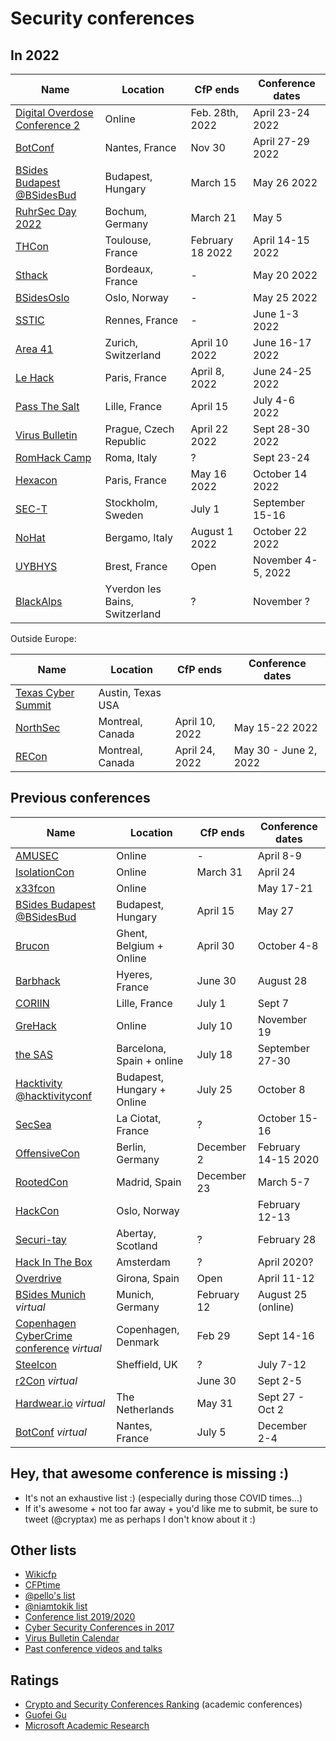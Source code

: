 # Security conferences

## In 2022

| Name           | Location	| CfP ends |  Conference dates |
| ---------------- | ------------- | ------------ | -------------------------|
| [Digital Overdose Conference 2](https://digitaloverdose.tech/conference) | Online | Feb. 28th, 2022 | April 23-24 2022 |
| [BotConf](https://www.botconf.eu/botconf-2021/call-for-papers-2021/) | Nantes, France | Nov 30 | April 27-29 2022 |
| [BSides Budapest](https://2022.bsidesbud.com/call-for-paper/) [@BSidesBud](https://twitter.com/BSidesBud) | Budapest, Hungary | March 15 | May 26 2022 |
| [RuhrSec Day 2022](https://www.ruhrsec.de/2022/index.html#cfp) | Bochum, Germany | March 21 | May 5 |
| [THCon](https://thcon.party/) | Toulouse, France | February 18 2022 | April 14-15 2022 |
| [Sthack](https://sthack.fr) | Bordeaux, France | - | May 20 2022 |
| [BSidesOslo](https://bsidesoslo.no/) | Oslo, Norway | - | May 25 2022 |
| [SSTIC](https://www.sstic.org/) | Rennes, France | - | June 1-3 2022 |
| [Area 41](http://area41.io/) | Zurich, Switzerland | April 10 2022 | June 16-17 2022 |
| [Le Hack](https://lehack.org/fr) | Paris, France | April 8, 2022 | June 24-25 2022 |
| [Pass The Salt](https://cfp.pass-the-salt.org/) | Lille, France | April 15 | July 4-6 2022 |
| [Virus Bulletin](https://www.virusbulletin.com/) | Prague, Czech Republic | April 22 2022 | Sept 28-30 2022 |
| [RomHack Camp](https://romhack.camp) | Roma, Italy | ? | Sept 23-24 |
| [Hexacon](https://cfp.hexacon.fr/hexacon-2022/cfp) | Paris, France | May 16 2022 | October 14 2022 |
| [SEC-T](https://www.sec-t.org/call-for-papers/) | Stockholm, Sweden | July 1 | September 15-16 |
| [NoHat](https://www.nohat.it) | Bergamo, Italy | August 1 2022 | October 22 2022 |
| [UYBHYS](https://www.unlockyourbrain.bzh/) | Brest, France | Open | November 4-5, 2022 |
| [BlackAlps](http://blackalps.ch/ba/index.php) | Yverdon les Bains, Switzerland | ? | November ? |


Outside Europe:

| Name           | Location	| CfP ends |  Conference dates |
| ---------------- | ------------- | ------------ | -------------------------|
| [Texas Cyber Summit](https://texascyber.com/) | Austin, Texas USA | | |
| [NorthSec](https://nsec.io/cfp/) | Montreal, Canada | April 10, 2022 | May 15-22 2022 |
| [RECon](https://recon.cx/) | Montreal, Canada | April 24, 2022 | May 30 - June 2, 2022 |


## Previous conferences

| Name           | Location	| CfP ends |  Conference dates |
| ---------------- | ------------- | ------------ | -------------------------|
| [AMUSEC](https://www.amusec.fr/) | Online | - | April 8-9 |
| [IsolationCon](https://themanyhats.club/the-many-hats-club-presents-isolationcon/) | Online | March 31 | April 24 |
| [x33fcon](https://x33fcon.com) | Online | | May 17-21 |
| [BSides Budapest](https://2021.bsidesbud.com/call-for-paper/) [@BSidesBud](https://twitter.com/BSidesBud) | Budapest, Hungary | April 15 | May 27 |
| [Brucon](https://www.brucon.org/2021/cfp/) | Ghent, Belgium + Online | April 30 | October 4-8 | 
| [Barbhack](https://submit.barbhack.fr/) | Hyeres, France | June 30 | August 28 |
| [CORIIN](https://www.cecyf.fr/activites/recherche-et-developpement/coriin-2021/) | Lille, France | July 1 | Sept 7 |
| [GreHack](https://www.grehack.fr) | Online | July 10 | November 19 |
| [the SAS](https://cfp.thesascon.com/thesascon2021/) | Barcelona, Spain + online | July 18 | September 27-30 |
| [Hacktivity](https://hacktivity.com/call-for-papers) [@hacktivityconf](https://twitter.com/hacktivityconf) | Budapest, Hungary + Online | July 25 | October 8 |
| [SecSea](https://secsea.org/) | La Ciotat, France | ? | October 15-16 |
| [OffensiveCon](https://www.offensivecon.org/) | Berlin, Germany | December 2 | February 14-15 2020 |
| [RootedCon](https://www.rootedcon.com/) | Madrid, Spain | December 23 | March 5-7 |
| [HackCon](https://www.hackcon.org/english/) | Oslo, Norway | | February 12-13 |
| [Securi-tay](https://securi-tay.co.uk/) | Abertay, Scotland | ? | February 28 |
| [Hack In The Box](https://conference.hitb.org/) | Amsterdam | ? | April 2020? |
| [Overdrive](http://overdriveconference.com/) | Girona, Spain | Open | April 11-12 |
| [BSides Munich](https://2020.bsidesmunich.org) *virtual* | Munich, Germany | February 12 | August 25 (online) |
| [Copenhagen CyberCrime conference](https://www.cyberhagen.com) *virtual* | Copenhagen, Denmark | Feb 29 | Sept 14-16 |
| [Steelcon](https://www.steelcon.info) | Sheffield, UK | ? | July 7-12 |
| [r2Con](https://con.rada.re/r2con-2020/cfp/) *virtual* |  | June 30 | Sept 2-5 |
| [Hardwear.io](https://hardwear.io) *virtual* | The Netherlands | May 31 | Sept 27 - Oct 2 |
| [BotConf](https://www.botconf.eu/botconf-2020/call-for-papers-2020/) *virtual* | Nantes, France | July 5 | December 2-4 |

## Hey, that awesome conference is missing :)

- It's not an exhaustive list :) (especially during those COVID times...)
- If it's awesome + not too far away + you'd like me to submit, be sure to tweet (@cryptax) me as perhaps I don't know about it :)

## Other lists

- [Wikicfp](http://wikicfp.com)
- [CFPtime](http://cfptime.org)
- [@pello's list](https://twitter.com/pello/lists/conferences/members)
- [@niamtokik list](https://twitter.com/niamtokik/lists/events)
- [Conference list 2019/2020](https://docs.google.com/spreadsheets/d/1SdJwWAwutrIKfh4o3c209hH81zB1e3gNS2StoBoqApU/edit#gid=0)
- [Cyber Security Conferences in 2017](https://www.concise-courses.com/security/conferences-of-2017/)
- [Virus Bulletin Calendar](https://www.virusbulletin.com/resources/calendar/)
- [Past conference videos and talks](https://github.com/PaulSec/awesome-sec-talks)


## Ratings

- [Crypto and Security Conferences Ranking](http://icsd.i2r.a-star.edu.sg/staff/jianying/conference-ranking.html) (academic conferences)
- [Guofei Gu](http://faculty.cs.tamu.edu/guofei/sec_conf_stat.htm) 
- [Microsoft Academic Research](http://academic.research.microsoft.com/RankList?entitytype=3&topdomainid=2&subdomainid=2)




